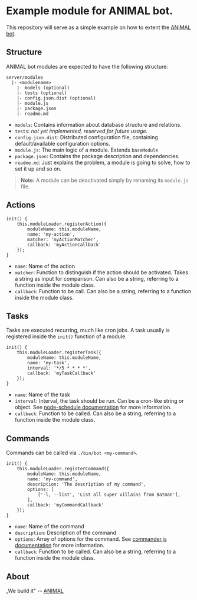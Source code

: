 # Example module for ANIMAL bot.
This repository will serve as a simple example on how to extent the [ANIMAL bot](https://github.com/AnimalDesign/bot).

## Structure
ANIMAL bot modules are expected to have the following structure:

```
server/modules
  |- <modulename>
    |- models (optional)
    |- tests (optional)
    |- config.json.dist (optional)
    |- module.js
    |- package.json
    |- readme.md
```

- `models`: Contains information about database structure and relations.
- `tests`: _not yet implemented, reserved for future usage._
- `config.json.dist`: Distributed configuration file, containing default/available configuration options.
- `module.js`: The main logic of a module. Extends `baseModule`
- `package.json`: Contains the package description and dependencies.
- `readme.md`: Just explains the problem, a module is going to solve, how to set it up and so on.

> **Note:** A module can be deactivated simply by renaming its `module.js` file.

## Actions

```
init() {
    this.moduleLoader.registerAction({
        moduleName: this.moduleName,
        name: 'my-action',
        matcher: 'myActionMatcher',
        callback: 'myActionCallback'
    });
}
```

- `name`: Name of the action
- `matcher`: Function to distinguish if the action should be activated. Takes a string as input for comparison. Can also be a string, referring to a function inside the module class.
- `callback`: Function to be call. Can also be a string, referring to a function inside the module class.

## Tasks

Tasks are executed recurring, much like cron jobs. A task usually is registered inside the `init()` function
of a module.

```
init() {
    this.moduleLoader.registerTask({
        moduleName: this.moduleName,
        name: 'my-task',
        interval: '*/5 * * * *',
        callback: 'myTaskCallback'
    });
}
```

- `name`: Name of the task
- `interval`: Interval, the task should be run. Can be a cron-like string or object. See [node-schedule documentation](https://github.com/node-schedule/node-schedule) for more information.
- `callback`: Function to be called. Can also be a string, referring to a function inside the module class.

## Commands

Commands can be called via `./bin/bot <my-command>`.

```
init() {
    this.moduleLoader.registerCommand({
        moduleName: this.moduleName,
        name: 'my-command',
        description: 'The description of my command',
        options: [
            ['-l, --list', 'List all super villains from Batman'],
        ],
        callback: 'myCommandCallback'
    });
}
```

- `name`: Name of the command
- `description`: Description of the command
- `options`: Array of options for the command. See [commander.js documentation](https://github.com/tj/commander.js) for more information.
- `callback`: Function to be called. Can also be a string, referring to a function inside the module class.

## About
„We build it" -- [ANIMAL](http://animal.at)
